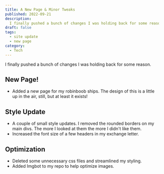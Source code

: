 ```yaml
---
title: A New Page & Minor Tweaks
published: 2022-09-21
description:
  I finally pushed a bunch of changes I was holding back for some reason.
draft: false
tags:
  - site update
  - new page
category:
  - Tech
---
```


I finally pushed a bunch of changes I was holding back for some reason.

## New Page!

- Added a new page for my robinboob ships. The design of this is a little up in
  the air, still, but at least it exists!

## Style Update

- A couple of small style updates. I removed the rounded borders on my main
  divs. The more I looked at them the more I didn't like them.
- Increased the font size of a few headers in my exchange letter.

## Optimization

- Deleted some unnecessary css files and streamlined my styling.
- Added Imgbot to my repo to help optimize images.
